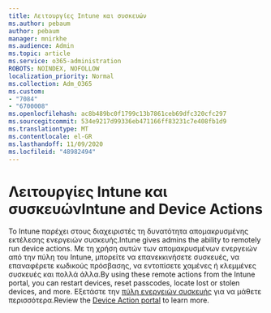 ```yaml
---
title: Λειτουργίες Intune και συσκευών
ms.author: pebaum
author: pebaum
manager: mnirkhe
ms.audience: Admin
ms.topic: article
ms.service: o365-administration
ROBOTS: NOINDEX, NOFOLLOW
localization_priority: Normal
ms.collection: Adm_O365
ms.custom:
- "7084"
- "6700008"
ms.openlocfilehash: ac8b489bc0f1799c13b7861ceb69dfc320cfc297
ms.sourcegitcommit: 534e9217d99336eb471166ff83231c7e408fb1d9
ms.translationtype: MT
ms.contentlocale: el-GR
ms.lasthandoff: 11/09/2020
ms.locfileid: "48982494"
---
```

# <a name="intune-and-device-actions"></a><span data-ttu-id="e5d9b-102">Λειτουργίες Intune και συσκευών</span><span class="sxs-lookup"><span data-stu-id="e5d9b-102">Intune and Device Actions</span></span>

<span data-ttu-id="e5d9b-103">Το Intune παρέχει στους διαχειριστές τη δυνατότητα απομακρυσμένης εκτέλεσης ενεργειών συσκευής.</span><span class="sxs-lookup"><span data-stu-id="e5d9b-103">Intune gives admins the ability to remotely run device actions.</span></span> <span data-ttu-id="e5d9b-104">Με τη χρήση αυτών των απομακρυσμένων ενεργειών από την πύλη του Intune, μπορείτε να επανεκκινήσετε συσκευές, να επαναφέρετε κωδικούς πρόσβασης, να εντοπίσετε χαμένες ή κλεμμένες συσκευές και πολλά άλλα.</span><span class="sxs-lookup"><span data-stu-id="e5d9b-104">By using these remote actions from the Intune portal, you can restart devices, reset passcodes, locate lost or stolen devices, and more.</span></span> <span data-ttu-id="e5d9b-105">Εξετάστε την [πύλη ενεργειών συσκευής](https://docs.microsoft.com/mem/intune/remote-actions/) για να μάθετε περισσότερα.</span><span class="sxs-lookup"><span data-stu-id="e5d9b-105">Review the [Device Action portal](https://docs.microsoft.com/mem/intune/remote-actions/) to learn more.</span></span>
